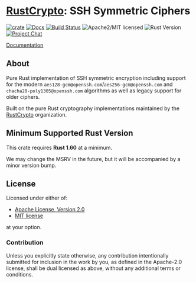 # [RustCrypto]: SSH Symmetric Ciphers

[![crate][crate-image]][crate-link]
[![Docs][docs-image]][docs-link]
[![Build Status][build-image]][build-link]
![Apache2/MIT licensed][license-image]
![Rust Version][rustc-image]
[![Project Chat][chat-image]][chat-link]

[Documentation][docs-link]

## About

Pure Rust implementation of SSH symmetric encryption including support for the
modern `aes128-gcm@openssh.com`/`aes256-gcm@openssh.com` and
`chacha20-poly1305@openssh.com` algorithms as well as legacy support for older
ciphers.

Built on the pure Rust cryptography implementations maintained by the
[RustCrypto] organization.

## Minimum Supported Rust Version

This crate requires **Rust 1.60** at a minimum.

We may change the MSRV in the future, but it will be accompanied by a minor
version bump.

## License

Licensed under either of:

 * [Apache License, Version 2.0](http://www.apache.org/licenses/LICENSE-2.0)
 * [MIT license](http://opensource.org/licenses/MIT)

at your option.

### Contribution

Unless you explicitly state otherwise, any contribution intentionally submitted
for inclusion in the work by you, as defined in the Apache-2.0 license, shall be
dual licensed as above, without any additional terms or conditions.

[//]: # (badges)

[crate-image]: https://img.shields.io/crates/v/ssh-cipher
[crate-link]: https://crates.io/crates/ssh-cipher
[docs-image]: https://docs.rs/ssh-cipher/badge.svg
[docs-link]: https://docs.rs/ssh-cipher/
[license-image]: https://img.shields.io/badge/license-Apache2.0/MIT-blue.svg
[rustc-image]: https://img.shields.io/badge/rustc-1.60+-blue.svg
[chat-image]: https://img.shields.io/badge/zulip-join_chat-blue.svg
[chat-link]: https://rustcrypto.zulipchat.com/#narrow/stream/346919-SSH
[build-image]: https://github.com/RustCrypto/SSH/actions/workflows/ssh-cipher.yml/badge.svg
[build-link]: https://github.com/RustCrypto/SSH/actions/workflows/ssh-cipher.yml

[//]: # (links)

[RustCrypto]: https://github.com/rustcrypto
[RFC4251]: https://datatracker.ietf.org/doc/html/rfc4251
